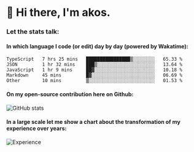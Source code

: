 # 👋 Hi there, I'm akos. 


### Let the stats talk:


#### In which language I code (or edit) day by day (powered by Wakatime): 

<!--START_SECTION:waka-->

```text
TypeScript   7 hrs 25 mins   ████████████████▒░░░░░░░░   65.33 %
JSON         1 hr 32 mins    ███▒░░░░░░░░░░░░░░░░░░░░░   13.64 %
JavaScript   1 hr 9 mins     ██▓░░░░░░░░░░░░░░░░░░░░░░   10.18 %
Markdown     45 mins         █▓░░░░░░░░░░░░░░░░░░░░░░░   06.69 %
Other        10 mins         ▒░░░░░░░░░░░░░░░░░░░░░░░░   01.53 %
```

<!--END_SECTION:waka-->

#### On my open-source contribution here on Github:
 
![GitHub stats](https://github-readme-stats.vercel.app/api?username=akosbalasko)

#### In a large scale let me show a chart about the transformation of my experience over years:   

![Experience](https://cr-skills-chart-widget.azurewebsites.net/api/api?username=akosbalasko)
